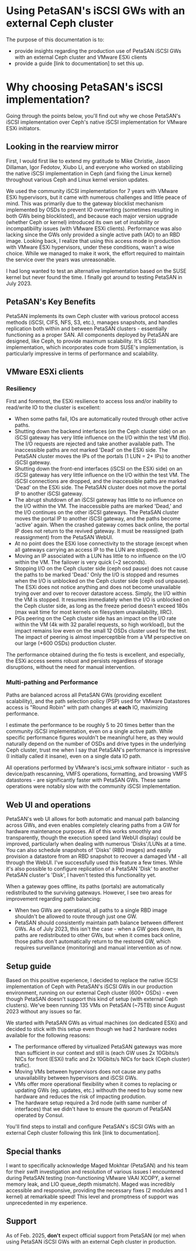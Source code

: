 # Using PetaSAN's iSCSI GWs with an external Ceph cluster

The purpose of this documentation is to:
- provide insights regarding the production use of PetaSAN iSCSI GWs with an external Ceph cluster and VMware ESXi clients
- provide a guide [link to documentation] to set this up.

# Why choosing PetaSAN's iSCSI implementation?

Going through the points below, you'll find out why we chose PetaSAN's iSCSI implementation over Ceph's native iSCSI implementation for VMware ESXi initiators.

## Looking in the rearview mirror

First, I would first like to extend my gratitude to Mike Christie, Jason Dillaman, Igor Fedotov, Xiubo Li, and everyone who worked on stabilizing the native iSCSI implementation in Ceph (and fixing the Linux kernel) throughout various Ceph and Linux kernel version updates.

We used the community iSCSI implementation for 7 years with VMware ESXi hypervisors, but it came with numerous challenges and little peace of mind. This was primarily due to the gateway blocklist mechanism implemented by OSDs to prevent IO overwriting (sometimes resulting in both GWs being blocklisted), and because each major version upgrade (whether Ceph or kernel) introduced its own set of instability or incompatibiilty issues (with VMware ESXi clients).
Performance was also lacking since the GWs only provided a single active path (AO) to an RBD image. Looking back, I realize that using this access mode in production with VMware ESXi hypervisors, under these conditions, wasn't a wise choice. While we managed to make it work, the effort required to maintain the service over the years was unreasonable.

I had long wanted to test an alternative implementation based on the SUSE kernel but never found the time. I finally got around to testing PetaSAN in July 2023.

## PetaSAN's Key Benefits

PetaSAN implements its own Ceph cluster with various protocol access methods (iSCSI, CIFS, NFS, S3, etc.), manages snapshots, and handles replication both within and between PetaSAN clusters - essentially functioning as a proper SAN. All components deployed by PetaSAN are designed, like Ceph, to provide maximum scalability. It's iSCSI implementation, which incorporates code from SUSE's implementation, is particularly impressive in terms of performance and scalability.

## VMware ESXi clients

### Resiliency

First and foremost, the ESXi resilience to access loss and/or inability to read/write IO to the cluster is excellent:
- When some paths fail, IOs are automatically routed through other active paths.
- Shutting down the backend interfaces (on the Ceph cluster side) on an iSCSI gateway has very little influence on the I/O within the test VM (fio). The I/O requests are rejected and take another available path. The inaccessible paths are not marked 'Dead' on the ESXi side. The PetaSAN cluster moves the IPs of the portals (1 LUN = 2+ IPs) to another iSCSI gateway.
- Shutting down the front-end interfaces (iSCSI on the ESXi side) on an iSCSI gateway has very little influence on the I/O within the test VM. The iSCSI connections are dropped, and the inaccessible paths are marked 'Dead' on the ESXi side. The PetaSAN cluster does not move the portal IP to another iSCSI gateway.
- The abrupt shutdown of an iSCSI gateway has little to no influence on the I/O within the VM. The inaccessible paths are marked 'Dead,' and the I/O continues on the other iSCSI gateways. The PetaSAN cluster moves the portal IP to another iSCSI gateway, and the paths become 'active' again. When the crashed gateway comes back online, the portal IP does not return to the revived gateway. It must be reassigned (path reassignment) from the PetaSAN WebUI.
- At no point does the ESXi lose connectivity to the storage (except when all gateways carrying an access IP to the LUN are stopped).
- Moving an IP associated with a LUN has little to no influence on the I/O within the VM. The failover is very quick (~2 seconds).
- Stopping I/O on the Ceph cluster side (ceph osd pause) does not cause the paths to be marked 'Dead.' Only the I/O is stopped and resumes when the I/O is unblocked on the Ceph cluster side (ceph osd unpause). The ESXi does not notice anything and does not become unavailable trying over and over to recover datastore access. Simply, the I/O within the VM is stopped. It resumes immediately when the I/O is unblocked on the Ceph cluster side, as long as the freeze period doesn't exceed 180s (max wait time for most kernels on filesystem unavailability, IIRC).
- PGs peering on the Ceph cluster side has an impact on the I/O rate within the VM (4k with 32 parallel requests, so high workload), but the impact remains low even on the small 12 OSDs cluster used for the test. The impact of peering is almost imperceptible from a VM perspective on our large (+600 OSDs) production cluster.

The performance obtained during the fio tests is excellent, and especially, the ESXi access seems robust and persists regardless of storage disruptions, without the need for manual intervention.

### Multi-pathing and Performance

Paths are balanced across all PetaSAN GWs (providing excellent scalability), and the path selection policy (PSP) used for VMware Datastores access is "Round Robin" with path changes at **each** IO, maximizing performance.

I estimate the performance to be roughly 5 to 20 times better than the community iSCSI implementation, even on a single active path. While specific performance figures wouldn't be meaningful here, as they would naturally depend on the number of OSDs and drive types in the underlying Ceph cluster, trust me when I say that PetaSAN's performance is impressive (I initially called it insane), even on a single data IO path.

All operations performed by VMware's iscsi_vmk software initiator - such as device/path rescanning, VMFS operations, formatting, and browsing VMFS datastores - are significantly faster with PetaSAN GWs. These same operations were notably slow with the community iSCSI implementation.

## Web UI and operations

PetaSAN's web UI allows for both automatic and manual path balancing across GWs, and even enables completely clearing paths from a GW for hardware maintenance purposes. All of this works smoothly and transparently, though the execution speed (and WebUI display) could be improved, particularly when dealing with numerous 'Disks'/LUNs at a time. You can also schedule snapshots of 'Disks' (RBD images) and easily provision a datastore from an RBD snapshot to recover a damaged VM - all through the WebUI.
I've successfully used this feature a few times. While it's also possible to configure replication of a PetaSAN 'Disk' to another PetaSAN cluster's 'Disk', I haven't tested this functionality yet.

When a gateway goes offline, its paths (portals) are automatically redistributed to the surviving gateways. However, I see two areas for improvement regarding path balancing:

- When two GWs are operational, all paths to a single RBD image shouldn't be allowed to route through just one GW.
- PetaSAN should consistently maintain path balance between different GWs. As of July 2023, this isn't the case - when a GW goes down, its paths are redistributed to other GWs, but when it comes back online, those paths don't automatically return to the restored GW, which requires surveillance (monitoring) and manual intervention as of now.

## Setup guide

Based on this positive experience, I decided to replace the native iSCSI implementation of Ceph with PetaSAN's iSCSI GWs in our production environment, running on our external Ceph cluster (600+ OSDs) - even though PetaSAN doesn't support this kind of setup (with external Ceph clusters). We've been running 135 VMs on PetaSAN (~75TB) since August 2023 without any issues so far.

We started with PetaSAN GWs as virtual machines (on dedicated ESXi) and decided to stick with this setup even though we had 2 hardware nodes available for the following reasons:

- The performance offered by virtualized PetaSAN gateways was more than sufficient in our context and still is (each GW uses 2x 10Gbits/s NICs for front (ESXi) trafic and 2x 10Gbits/s NICs for back (Ceph cluster) trafic).
- Moving VMs between hypervisors does not cause any paths unavailability between hypervisors and iSCSI GWs.
- VMs offer more operational flexibility when it comes to replacing or updating GWs (eg. updates, etc.) withouth the need to buy some new hardware and reduces the risk of impacting prodution.
- The hardware setup required a 3rd node (with same number of interfaces) that we didn't have to ensure the quorum of PetaSAN operated by Consul.

You'll find steps to install and configure PetaSAN's iSCSI GWs with an external Ceph cluster following this link [link to documentation].

## Special thanks

I want to specifically acknowledge Maged Mokhtar (PetaSAN) and his team for their swift investigation and resolution of various issues I encountered during PetaSAN testing (non-functioning VMware VAAI XCOPY, a kernel memory leak, and LIO queue_depth mismatch). Maged was incredibly accessible and responsive, providing the necessary fixes (2 modules and 1 kernel) at remarkable speed! This level and promptness of support was unprecedented in my experience.

## Support

As of Feb. 2025, **don't** expect official support from PetaSAN (or me) when using PetaSAN iSCSI GWs with an external Ceph cluster in production.
